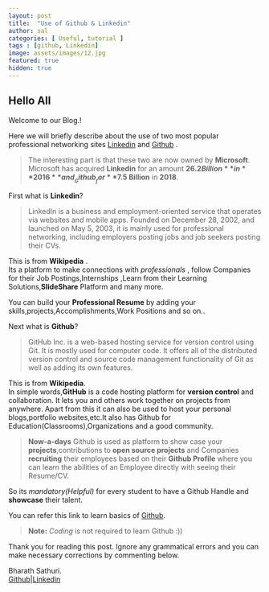 ```yaml
---
layout: post
title:  "Use of Github & Linkedin"
author: sal
categories: [ Useful, tutorial ]
tags : [github, Linkedin]
image: assets/images/12.jpg
featured: true
hidden: true
---
```


## Hello All

Welcome to our Blog.!

Here we will briefly describe about the use of two most popular professional networking sites [Linkedin](https://www.linkedin.com/)
and [Github](https://github.com/) .

> The interesting part is that these two are now owned by **Microsoft**.
  <br> Microsoft has acquired __Linkedin__ for an amount **$26.2 Billion** in **2016** and __Github__ for **$7.5 Billion** in **2018**.

First what is **Linkedin**?

> LinkedIn is a business and employment-oriented service that operates via websites and mobile apps. Founded on December 28, 2002, and launched on May 5, 2003, it is mainly used for professional networking, including employers posting jobs and job seekers posting their CVs.

This is from **Wikipedia** .<br>
Its a platform to make connections with _professionals_ , follow Companies for their Job Postings,Internships ,Learn from their Learning Solutions,**SlideShare** Platform and many more. 

You can build your **Professional Resume** by adding your skills,projects,Accomplishments,Work Positions and so on..



Next what is **Github**?

> GitHub Inc. is a web-based hosting service for version control using Git. It is mostly used for computer code. It offers all of the distributed version control and source code management functionality of Git as well as adding its own features.

This is from **Wikipedia**.<br>
In simple words,**GitHub** is a code hosting platform for **version control** and collaboration. It lets you and others work together on projects from anywhere. Apart from this it can also be used to host your personal blogs,portfolio websites,etc.It also has Github for Education(Classrooms),Organizations and a good community.

>__Now-a-days__ Github is used as platform to show case your **projects**,contributions to **open source projects** and Companies **recruiting** their employees based on their __Github Profile__ where you can learn the abilities of an Employee directly with seeing their Resume/CV.

So its _mandatory(Helpful)_ for every student to have a Github Handle and **showcase** their talent.

You can refer this link to learn basics of [Github](https://guides.github.com/activities/hello-world/).

> **Note:** _Coding_ is not required to learn Github :)) 


Thank you for reading this post. Ignore any grammatical errors and you can make necessary corrections by commenting below.

Bharath Sathuri.<br>
[Github](https://github.com/Bharathbrothers)|[Linkedin](https://www.linkedin.com/in/bharath-kumar-goud/)

